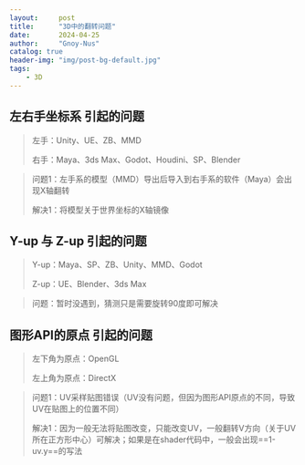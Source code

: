 ```yaml
---
layout:     post
title:      "3D中的翻转问题"
date:       2024-04-25
author:     "Gnoy-Nus"
catalog: true
header-img: "img/post-bg-default.jpg"
tags:
    - 3D
---
```


## 左右手坐标系 引起的问题

> 左手：Unity、UE、ZB、MMD
>
> 右手：Maya、3ds Max、Godot、Houdini、SP、Blender



> 问题1：左手系的模型（MMD）导出后导入到右手系的软件（Maya）会出现X轴翻转
>
> 解决1：将模型关于世界坐标的X轴镜像

## Y-up 与 Z-up 引起的问题

> Y-up：Maya、SP、ZB、Unity、MMD、Godot
>
> Z-up：UE、Blender、3ds Max



> 问题：暂时没遇到，猜测只是需要旋转90度即可解决



## 图形API的原点 引起的问题

> 左下角为原点：OpenGL
>
> 左上角为原点：DirectX



> 问题1：UV采样贴图错误（UV没有问题，但因为图形API原点的不同，导致UV在贴图上的位置不同）
>
> 解决1：因为一般无法将贴图改变，只能改变UV，一般翻转V方向（关于UV所在正方形中心）可解决；如果是在shader代码中，一般会出现==1-uv.y==的写法
